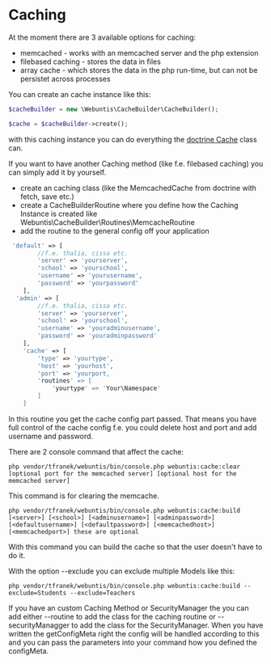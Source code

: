 # Caching 

At the moment there are 3 available options for caching:

* memcached - works with an memcached server and the php extension
* filebased caching - stores the data in files
* array cache - which stores the data in the php run-time, but can not be persistet across processes

You can create an cache instance like this:

```php
$cacheBuilder = new \Webuntis\CacheBuilder\CacheBuilder();

$cache = $cacheBuilder->create();
```

with this caching instance you can do everything the [doctrine Cache](http://docs.doctrine-project.org/projects/doctrine-orm/en/latest/reference/caching.html) class can.

If you want to have another Caching method (like f.e. filebased caching) you can simply add it by yourself.

* create an caching class (like the MemcachedCache from doctrine with fetch, save etc.)
* create a CacheBuilderRoutine where you define how the Caching Instance is created like Webuntis\CacheBuilder\Routines\MemcacheRoutine
* add the routine to the general config off your application

```php
 'default' => [
        //f.e. thalia, cissa etc.
        'server' => 'yourserver',
        'school' => 'yourschool',
        'username' => 'yourusername',
        'password' => 'yourpassword'
    ],
  'admin' => [
        //f.e. thalia, cissa etc.
        'server' => 'yourserver',
        'school' => 'yourschool',
        'username' => 'youradminusername',
        'password' => 'youradminpassword'
    ],
    'cache' => [
        'type' => 'yourtype',
        'host' => 'yourhost',
        'port' => 'yourport,
        'routines' => [
            'yourtype' => 'Your\Namespace'
        ]
    ]
```

In this routine you get the cache config part passed. That means you have full control of the cache config f.e. you could delete host and port and add username and password.

There are 2 console command that affect the cache:

```shell
php vendor/tfranek/webuntis/bin/console.php webuntis:cache:clear [optional port for the memcached server] [optional host for the memcached server]
```

This command is for clearing the memcache.

```shell
php vendor/tfranek/webuntis/bin/console.php webuntis:cache:build [<server>] [<school>] [<adminusername>] [<adminpassword>] [<defaultusername>] [<defaultpassword>] [<memcachedhost>] [<memcachedport>] these are optional
```

With this command you can build the cache so that the user doesn't have to do it.

With the option --exclude you can exclude multiple Models like this:

```shell
php vendor/tfranek/webuntis/bin/console.php webuntis:cache:build --exclude=Students --exclude=Teachers
```

If you have an custom Caching Method or SecurityManager the you can add either --routine to add the class for the caching routine or --securityManagger to add the class for the SecurityManager. When you have written the getConfigMeta right the config will be handled according to this and you can pass the parameters into your command how you defined the configMeta.